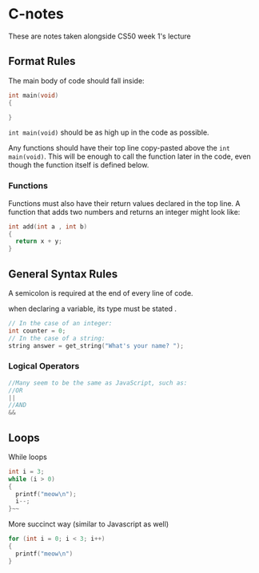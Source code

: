 # C-notes
These are notes taken alongside CS50 week 1's lecture

## Format Rules

The main body of code should fall inside:
```c
int main(void)
{

}
```
`int main(void)` should be as high up in the code as possible.

Any functions should have their top line copy-pasted above the `int main(void)`. This will be enough to call the function later in the code, even though the function itself is defined below.

### Functions

Functions must also have their return values declared in the top line. A function that adds two numbers and returns an integer might look like:
```c
int add(int a , int b)
{
  return x + y;
}
```

## General Syntax Rules

A semicolon is required at the end of every line of code.

when declaring a variable, its type must be stated .
```c
// In the case of an integer:
int counter = 0;
// In the case of a string:
string answer = get_string("What's your name? ");
```

### Logical Operators

```c
//Many seem to be the same as JavaScript, such as:
//OR
||
//AND
&&
```

## Loops

While loops
```c
int i = 3;
while (i > 0)
{
  printf("meow\n");
  i--;
}~~
```
More succinct way (similar to Javascript as well)
```c
for (int i = 0; i < 3; i++)
{
  printf("meow\n")
}
```
